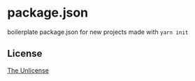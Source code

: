 # package.json

boilerplate package.json for new projects made with `yarn init`

## License

[The Unlicense](http://unlicense.org/)
